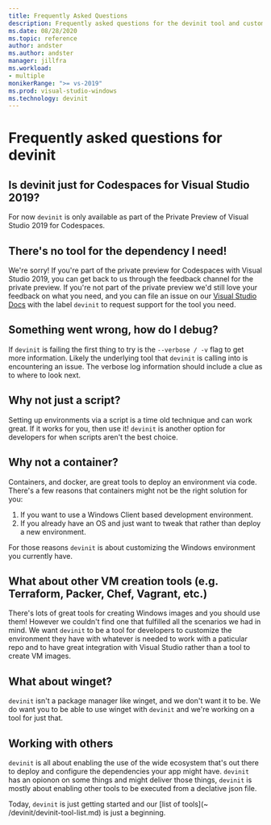 ```yaml
---
title: Frequently Asked Questions
description: Frequently asked questions for the devinit tool and customization of Codespaces for Visual Studio.
ms.date: 08/28/2020
ms.topic: reference
author: andster
ms.author: andster
manager: jillfra
ms.workload:
- multiple
monikerRange: ">= vs-2019"
ms.prod: visual-studio-windows
ms.technology: devinit
---
```

# Frequently asked questions for devinit

## Is devinit just for Codespaces for Visual Studio 2019?

For now `devinit` is only available as part of the Private Preview of Visual Studio 2019 for Codespaces.

## There's no tool for the dependency I need!

We're sorry! If you're part of the private preview for Codespaces with Visual Studio 2019, you can get back to us through the feedback channel for the private preview. If you're not part of the private preview we'd still love your feedback on what you need, and you can file an issue on our [Visual Studio Docs](https://github.com/MicrosoftDocs/visualstudio-docs/) with the label `devinit` to request support for the tool you need.

## Something went wrong, how do I debug?

If `devinit` is failing the first thing to try is the `--verbose / -v` flag to get more information. Likely the underlying tool that `devinit` is calling into is encountering an issue. The verbose log information should include a clue as to where to look next.

## Why not just a script?

Setting up environments via a script is a time old technique and can work great. If it works for you, then use it! `devinit` is another option for developers for when scripts aren't the best choice.

## Why not a container?

Containers, and docker, are great tools to deploy an environment via code. There's a few reasons that containers might not be the right solution for you:

1. If you want to use a Windows Client based development environment.
1. If you already have an OS and just want to tweak that rather than deploy a new environment.

For those reasons `devinit` is about customizing the Windows environment you currently have.

## What about other VM creation tools (e.g. Terraform, Packer, Chef, Vagrant, etc.)
There's lots of great tools for creating Windows images and you should use them! However we couldn't find one that fulfilled all the scenarios we had in mind. We want `devinit` to be a tool for developers to customize the environment they have with whatever is needed to work with a paticular repo and to have great integration with Visual Studio rather than a tool to create VM images.

## What about winget?
`devinit` isn't a package manager like winget, and we don't want it to be. We do want you to be able to use winget with `devinit` and we're working on a tool for just that.

## Working with others

`devinit` is all about enabling the use of the wide ecosystem that's out there to deploy and configure the dependencies your app might have. `devinit` has an opionon on some things and might deliver those things, `devinit` is mostly about enabling other tools to be executed from a declative json file.

Today, `devinit` is just getting started and our [list of tools](~
/devinit/devinit-tool-list.md) is just a beginning.

